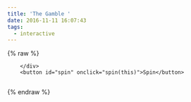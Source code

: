 ```yaml
---
title: 'The Gamble '
date: 2016-11-11 16:07:43
tags:
  - interactive
---
```


{% raw %}
<div id="slot-holder">		
<div id="slot" class="screen">

		</div>     
		<button id="spin" onclick="spin(this)">Spin</button>

<svg width="1" height="1" version="1.1" xmlns="http://www.w3.org/2000/svg" xmlns:xlink="http://www.w3.org/1999/xlink">
    <defs>
        <filter id="blur">
            <feGaussianBlur in="SourceGraphic" stdDeviation="0 20" />
        </filter>
              <filter id="blur2">
            <feGaussianBlur in="SourceGraphic" stdDeviation="0 10" />
        </filter>
              <filter id="blur3">
            <feGaussianBlur in="SourceGraphic" stdDeviation="0 3" />
        </filter>
    </defs>
</svg>
</div>

<script>
(function(){

var $scope = {},
  animationEnd = ['webkitTransitionEnd', 'mozTransitionEnd', 'oTransitionEnd', 'msTransitionEnd', 'transitionEnd'];
$scope.spinrows = 20;
$scope.spintime = 800;
$scope.localslot = {
  "title": "",
  "symbols": [{
    "win": "Independence",
    "icon": "fa fa-truck",
    "name": "A"
  }, {
    "win": "A Mortgage Free Home",
    "icon": "fa fa-home",
    "name": "B"
  }, {
    "win": "Modern Comforts",
    "icon": "fa fa-bathtub",
    "name": "C"
  }, {
    "win": "Life Direction",
    "icon": "fa fa-map-signs",
    "name": "D"
  }, {
    "win": "Financial Security",
    "icon": "fa fa-bank",
    "name": "E"
  }, {
    "win": "Healthy Food",
    "icon": "fa fa-cutlery",
    "name": "F"
  }, {
    "win": "Respect for Nature",
    "icon": "fa fa-leaf",
    "name": "G"
  }],
  "paylines": [
    [
      [
        0, 0
      ],
      [
        1, 0
      ],
      [
        2, 0
      ]
    ],
    [
      [
        0, 1
      ],
      [
        1, 1
      ],
      [
        2, 1
      ]
    ],
    [
      [
        0, 2
      ],
      [
        1, 2
      ],
      [
        2, 2
      ]
    ],
    [
      [
        0, 0
      ],
      [
        1, 1
      ],
      [
        2, 2
      ]
    ],
    [
      [
        0, 2
      ],
      [
        1, 1
      ],
      [
        2, 0
      ]
    ],
    [
      [
        2, 2
      ],
      [
        1, 1
      ],
      [
        0, 0
      ]
    ],
    [
      [
        0, 2
      ],
      [
        1, 1
      ],
      [
        2, 2
      ]
    ],
    [
      [
        0, 0
      ],
      [
        1, 1
      ],
      [
        2, 0
      ]
    ],
    [
      [
        0, 1
      ],
      [
        1, 0
      ],
      [
        2, 1
      ]
    ],
    [
      [
        0, 1
      ],
      [
        1, 2
      ],
      [
        2, 1
      ]
    ]
  ],
  "combos": [
    ["A", "A", "A"],
    ["B", "B", "B"],
    ["C", "C", "C"],
    ["D", "D", "D"],
    ["E", "E", "E"],
    ["F", "F", "F"],
    ["G", "G", "G"]
  ],
  "columns": 3,
  "rows": 3
}

function createcell(dest, r) {
  if (dest === undefined) return null;
  var div = document.createElement('div'),

    rand = ~~(Math.random() * $scope.localslot.symbols.length);

  div.classList.add('cell');
  div.classList.add($scope.localslot.symbols[rand].name);
  div.setAttribute('data', $scope.localslot.symbols[rand].name);
  div.classList.add('r' + r);
  div.innerHTML = '<div class="' + $scope.localslot.symbols[rand].icon + '"></div>';
  div.dataset.win = $scope.localslot.symbols[rand].win;
  dest.appendChild(div);
  return div.cloneNode(true);
}

var isfirst = true;

function drawmachine() {
  var i, j, spinners = document.getElementsByClassName('spinner'),
    transfer;

  if (isfirst) {
    var spinner, transfer;
    for (var i = 0; i < $scope.localslot.columns; i++) {
      //Create the spinners
      spinner = document.createElement('div');
      spinner.setAttribute('class', 'spinner spinner-' + i);
      transfer = document.createElement('div');
      transfer.setAttribute('class', 'top');
      spinner.appendChild(transfer);
      transfer = document.createElement('div');
      transfer.setAttribute('class', 'middle');
      spinner.appendChild(transfer);
      transfer = document.createElement('div');
      transfer.setAttribute('class', 'bottom');
      transfer.classList.add('c' + i);
      spinner.appendChild(transfer);

      if (i === $scope.localslot.columns - 1) {
        for (j = 0; j < animationEnd.length; j++) {
          spinner.addEventListener(animationEnd[j], checkwinner);
        }
      }
      document.getElementById('slot').appendChild(spinner);
    }

    for (var i = 0; i < spinners.length; i++) {
      for (var j = 0; j < $scope.localslot.rows; j++) {
        //create identical children on bottom and top
        spinners[i].children[2].appendChild(createcell(spinners[i].children[0], j));
      }
    }
  } else {
    [].slice.call(spinners).forEach(function(v){
      v.style.transition = 'none';
      v.style.transform = 'translate3d(0,0,0)';
      //empty the top
      v.children[0].innerHTML = '';

      //Grab the bottom cells and add them to the top
      transfer = v.children[2].children;
      while (transfer.length > 0) {
        v.children[0].appendChild(transfer[0]);
      }

      //empty middle and bottom
      v.children[1].innerHTML = '';
      v.children[2].innerHTML = '';      
    })

  }

  //Add Cells to the middle
  for (var i = 0; i < spinners.length; i++) {
    for (var j = 0; j < $scope.spinrows; j++) {
      createcell(spinners[i].children[1], 'm');
    }
  }

  if (isfirst) {
    isfirst = false;
    return;
  }

  for (var i = 0; i < spinners.length; i++) {
    for (var j = 0; j < $scope.localslot.rows; j++) {
      createcell(spinners[i].children[2], j);
    }
  }

  function checkwinner() {
    var winarray = [],
      i, j, divs, results = [];

    for (i = 0; i < $scope.localslot.paylines.length; i++) {
      winarray.push({
        divs: $scope.localslot.paylines[i].map(
          function(v, j) {
            return document.querySelector(['.c', v[0], ' .r', v[1]].join(''));
          }),
        combo: $scope.localslot.paylines[i].map(
          function(v, j) {
            return document.querySelector(['.c', v[0], ' .r', v[1]].join('')).getAttribute('data');
          }).toString()
      });

    }

    for (i = 0; i < winarray.length; i++) {
      results = $scope.localslot.combos.map(function(v) {
        return v.toString() === winarray[i].combo;
      });
      if (results.indexOf(true) !== -1) {
        for (j = 0; j < winarray[i].divs.length; j++) {
          var child = winarray[i].divs[j].childNodes[0];
          child.classList.add('animated');
          child.classList.add('rubberBand');
          winarray[i].divs[j].style.color = 'black';
          winarray[i].divs[j].style.borderColor = 'black';
          winarray[i].divs[j].style.backgroundColor = '#FFEB3B'
        }

        if(window.swal){
          swal({title: winarray[i].divs[0].dataset.win,
            text: 'Achievement Unlocked!',
            type: 'success',
            animation: false});

            $scope.localslot.symbols = $scope.localslot.symbols.filter(function(v){
              return v.win != winarray[i].divs[0].dataset.win
            });

            if($scope.localslot.symbols.length == 0){
              setTimeout(function() {
                $('#slot-holder').slideUp(1000);
                document.getElementById('slot-holder').classList.add('animated')
                document.getElementById('slot-holder').classList.add('zoomOut')
              }, 2000);
            }
        }
      }
    }
  };

  function spinreed(i) {
    spinners[i].style.transition = ['all ', (i + 1) * $scope.spintime, 'ms cubic-bezier(0.21, -0.19, 0.6, 1)'].join('');
    setTimeout(function() {
      spinners[i].style.transform = ['translate3d(0,', -offheight, 'px,0)'].join('');
    }, 100);
  };

  setTimeout(function() {
    for (var i = 0; i < spinners.length; i++) {
      spinreed(i);
    }
  }, 100);
}

window.spin = function(self) {
  var winners = document.getElementsByClassName('glyphicon');
  for (var i = 0; i < winners.length; i++) {
      winners[i].classList.remove('animated');
  }
  setTimeout(drawmachine);
}

drawmachine();
var offheight = document.getElementsByClassName('top')[0].clientHeight + document.getElementsByClassName('middle')[0].clientHeight + 6;
})();
</script>
{% endraw %}
